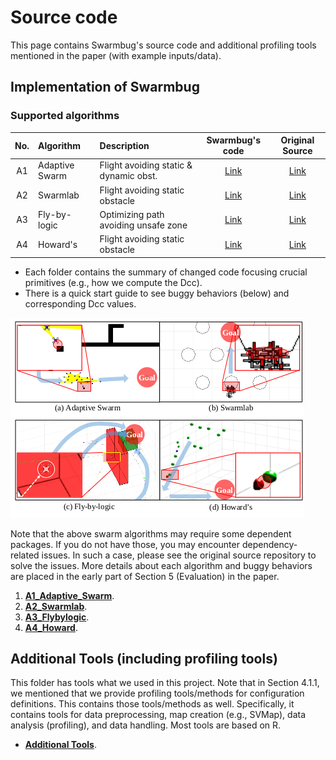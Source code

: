 # Source code 

This page contains Swarmbug's source code and additional profiling tools mentioned in the paper (with example inputs/data).

## Implementation of Swarmbug

### Supported algorithms

| No.  |   Algorithm    |              Description               | Swarmbug's code |                     Original Source                     |
| :-: | :------------- | :------------------------------------- | :---: |:-----------------------------------------------------: |
| A1  | Adaptive Swarm | Flight avoiding static & dynamic obst. | [Link](./A1_Adaptive_Swarm) |[Link](https://github.com/RuslanAgishev/adaptive_swarm) |
| A2  |    Swarmlab    |    Flight avoiding static obstacle     | [Link](./A2_Swarmlab) |     [Link](https://github.com/lis-epfl/swarmlab)       |
| A3  |  Fly-by-logic  |  Optimizing path avoiding unsafe zone  | [Link](./A3_Flybylogic) |    [Link](https://github.com/yashpant/FlyByLogic)      |
| A4  |    Howard's    |    Flight avoiding static obstacle     | [Link](./A4_Howard) | [Link](https://github.com/choward1491/SwarmAlgorithms)  |

* Each folder contains the summary of changed code focusing crucial primitives (e.g., how we compute the Dcc).
* There is a quick start guide to see buggy behaviors (below) and corresponding Dcc values.

![](buggy_behaviors.png)

Note that the above swarm algorithms may require some dependent packages. If you do not have those, you may encounter dependency-related issues. In such a case, please see the original source repository to solve the issues.
More details about each algorithm and buggy behaviors are placed in the early part of Section 5 (Evaluation) in the paper.

1. **[A1_Adaptive_Swarm](./A1_Adaptive_Swarm)**.
2. **[A2_Swarmlab](./A2_Swarmlab)**.
3. **[A3_Flybylogic](./A3_Flybylogic)**.
4. **[A4_Howard](./A4_Howard)**.



## Additional Tools (including profiling tools)

This folder has tools what we used in this project. Note that in Section 4.1.1, we mentioned that we provide profiling tools/methods for configuration definitions. This contains those tools/methods as well.
Specifically, it contains tools for data preprocessing, map creation (e.g., SVMap), data analysis (profiling), and data handling.
Most tools are based on R.

- **[Additional Tools](./Tools)**.
